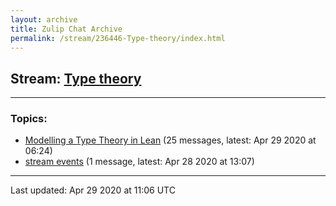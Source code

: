 ```yaml
---
layout: archive
title: Zulip Chat Archive
permalink: /stream/236446-Type-theory/index.html
---
```


## Stream: [Type theory](https://leanprover-community.github.io/archive/stream/236446-Type-theory/index.html)
---

### Topics:

* [Modelling a Type Theory in Lean](topic/Modelling.20a.20Type.20Theory.20in.20Lean.html) (25 messages, latest: Apr 29 2020 at 06:24)
* [stream events](topic/stream.20events.html) (1 message, latest: Apr 28 2020 at 13:07)

<hr><p>Last updated: Apr 29 2020 at 11:06 UTC</p>